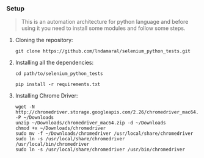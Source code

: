 ### Setup

> This is an automation architecture for python language and before using it you need to install some modules and follow some steps.

1. Cloning the repository:

    ```shell
    git clone https://github.com/lndamaral/selenium_python_tests.git
    ```

2. Installing all the dependencies:

    ```shell
    cd path/to/selenium_python_tests

    pip install -r requirements.txt
    ```

3. Installing Chrome Driver:

    ```shell
    wget -N http://chromedriver.storage.googleapis.com/2.26/chromedriver_mac64.zip -P ~/Downloads
    unzip ~/Downloads/chromedriver_mac64.zip -d ~/Downloads
    chmod +x ~/Downloads/chromedriver
    sudo mv -f ~/Downloads/chromedriver /usr/local/share/chromedriver
    sudo ln -s /usr/local/share/chromedriver /usr/local/bin/chromedriver
    sudo ln -s /usr/local/share/chromedriver /usr/bin/chromedriver
    ```